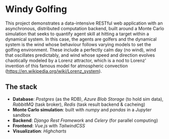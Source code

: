 # Windy Golfing
This project demonstrates a data-intensive RESTful web application with an asynchronous, distributed computation backend, built around a Monte Carlo simulation that seeks to quantify agent skill at hitting a target within a dynamical system. In this case, the agents are golfers and the dynamical system is the wind whose behaviour follows varying models to set the golfing environment. These include a perfectly calm day (no wind), wind that oscillates predictably, and wind whose speed and direction evolves chaotically modeled by a Lorenz attractor, which is a nod to Lorenz' invention of this famous model for atmospheric convection (https://en.wikipedia.org/wiki/Lorenz_system).

## The stack
* **Database**: *Postgres* (as the RDB), *Azure Blob Storage* (to hold sim data), *RabbitMQ* (task broker), *Redis* (task result backend & cacheing)
* **Monte Carlo simulation**: built with *numpy* and *pandas* in a *Jupyter* sandbox 
* **Backend**: *Django Rest Framework* and *Celery* (for parallel computing)
* **Frontend**: *Vue.js* with *TailwindCSS*
* **Visualization**: *Highcharts*
